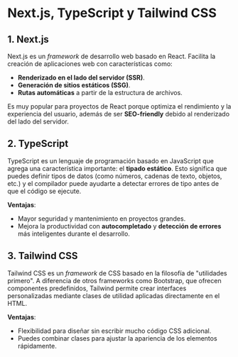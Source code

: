 # Next.js, TypeScript y Tailwind CSS

## 1. Next.js
Next.js es un *framework* de desarrollo web basado en React. Facilita la creación de aplicaciones web con características como:

- **Renderizado en el lado del servidor (SSR)**.
- **Generación de sitios estáticos (SSG)**.
- **Rutas automáticas** a partir de la estructura de archivos.

Es muy popular para proyectos de React porque optimiza el rendimiento y la experiencia del usuario, además de ser **SEO-friendly** debido al renderizado del lado del servidor.

## 2. TypeScript

TypeScript es un lenguaje de programación basado en JavaScript que agrega una característica importante: el **tipado estático**. Esto significa que puedes definir tipos de datos (como números, cadenas de texto, objetos, etc.) y el compilador puede ayudarte a detectar errores de tipo antes de que el código se ejecute. 

**Ventajas**:

- Mayor seguridad y mantenimiento en proyectos grandes.
- Mejora la productividad con **autocompletado** y **detección de errores** más inteligentes durante el desarrollo.

## 3. Tailwind CSS

Tailwind CSS es un *framework* de CSS basado en la filosofía de "utilidades primero". A diferencia de otros frameworks como Bootstrap, que ofrecen componentes predefinidos, Tailwind permite crear interfaces personalizadas mediante clases de utilidad aplicadas directamente en el HTML.

**Ventajas**:

- Flexibilidad para diseñar sin escribir mucho código CSS adicional.
- Puedes combinar clases para ajustar la apariencia de los elementos rápidamente.
